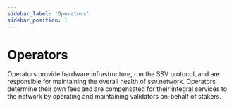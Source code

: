 ```yaml
---
sidebar_label: 'Operators'
sidebar_position: 1
---
```


# Operators

Operators provide hardware infrastructure, run the SSV protocol, and are responsible for maintaining the overall health of ssv.network. Operators determine their own fees and are compensated for their integral services to the network by operating and maintaining validators on-behalf of stakers.
